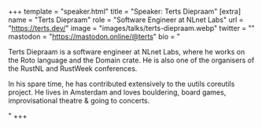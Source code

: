 +++
template = "speaker.html"
title = "Speaker: Terts Diepraam"
[extra]
  name = "Terts Diepraam"
  role = "Software Engineer at NLnet Labs"
  url = "https://terts.dev/"
  image = "images/talks/terts-diepraam.webp"
  twitter = ""
  mastodon = "https://mastodon.online/@terts"
  bio = "<p>Terts Diepraam is a software engineer at NLnet Labs, where he works on the Roto language and the Domain crate. He is also one of the organisers of the RustNL and RustWeek conferences.</p><p>In his spare time, he has contributed extensively to the uutils coreutils project. He lives in Amsterdam and loves bouldering, board games, improvisational theatre & going to concerts.</p>"
+++

